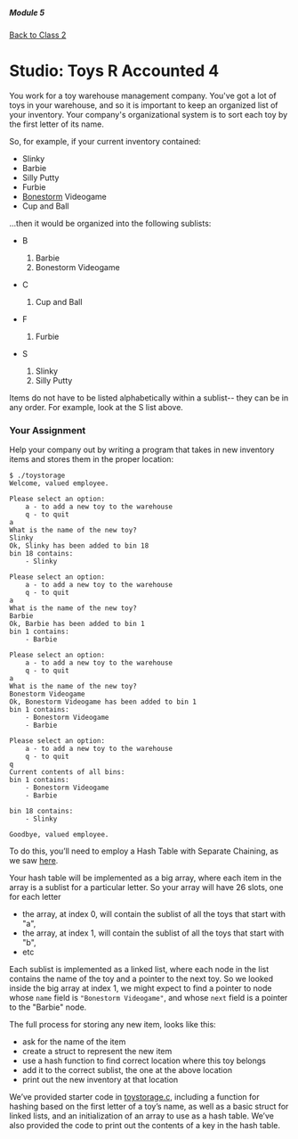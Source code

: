 ##### Module 5

[Back to Class 2](../../class2)

# Studio: Toys R Accounted 4

You work for a toy warehouse management company. You've got a lot of toys in your warehouse, and so it is important to keep an organized list of your inventory. Your company's organizational system is to sort each toy by the first letter of its name.

So, for example, if your current inventory contained:
* Slinky
* Barbie
* Silly Putty
* Furbie
* <a href="https://www.youtube.com/watch?v=AdHrgApNYWs" target="_blank">Bonestorm</a> Videogame
* Cup and Ball

...then it would be organized into the following sublists:

* B
  1. Barbie
  2. Bonestorm Videogame
  
* C
  1. Cup and Ball
  
* F
  1. Furbie
  
* S
  1. Slinky
  2. Silly Putty

Items do not have to be listed alphabetically within a sublist-- they can be in any order. For example, look at the S list above.

### Your Assignment

Help your company out by writing a program that takes in new inventory items and stores them in the proper location:

```nohighlight
$ ./toystorage
Welcome, valued employee. 

Please select an option:
    a - to add a new toy to the warehouse
    q - to quit
a 
What is the name of the new toy?
Slinky
Ok, Slinky has been added to bin 18
bin 18 contains:
    - Slinky

Please select an option:
    a - to add a new toy to the warehouse
    q - to quit
a 
What is the name of the new toy?
Barbie
Ok, Barbie has been added to bin 1
bin 1 contains:
    - Barbie

Please select an option:
    a - to add a new toy to the warehouse
    q - to quit
a 
What is the name of the new toy?
Bonestorm Videogame
Ok, Bonestorm Videogame has been added to bin 1
bin 1 contains:
    - Bonestorm Videogame
    - Barbie

Please select an option:
    a - to add a new toy to the warehouse
    q - to quit
q
Current contents of all bins:
bin 1 contains:
    - Bonestorm Videogame
    - Barbie
    
bin 18 contains:
    - Slinky

Goodbye, valued employee.
```

To do this, you’ll need to employ a Hash Table with Separate Chaining, as we saw [here](http://cdn.cs50.net/2015/fall/lectures/5/w/notes5w/notes5w.html#hash_tables).

Your hash table will be implemented as a big array, where each item in the array is a sublist for a particular letter. So your array will have 26 slots, one for each letter
* the array, at index 0, will contain the sublist of all the toys that start with "a", 
* the array, at index 1, will contain the sublist of all the toys that start with "b", 
* etc

Each sublist is implemented as a linked list, where each node in the list contains the name of the toy and a pointer to the next toy. So we looked inside the big array at index 1, we might expect to find a pointer to node whose `name` field is `"Bonestorm Videogame"`, and whose `next` field is a pointer to the "Barbie" node. 

The full process for storing any new item, looks like this:
- ask for the name of the item
- create a struct to represent the new item
- use a hash function to find correct location where this toy belongs
- add it to the correct sublist, the one at the above location
- print out the new inventory at that location

We’ve provided starter code in [toystorage.c](toystorage.html), including a function for hashing based on the first letter of a toy’s name, as well as a basic struct for linked lists, and an initialization of an array to use as a hash table.  We’ve also provided the code to print out the contents of a key in the hash table.
